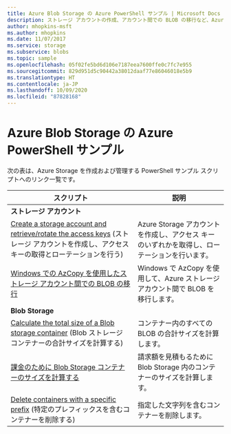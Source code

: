 ```yaml
---
title: Azure Blob Storage の Azure PowerShell サンプル | Microsoft Docs
description: ストレージ アカウントの作成、アカウント間での BLOB の移行など、Azure Blob Storage を操作するための Azure PowerShell スクリプト サンプルへのリンクを参照してください。
author: mhopkins-msft
ms.author: mhopkins
ms.date: 11/07/2017
ms.service: storage
ms.subservice: blobs
ms.topic: sample
ms.openlocfilehash: 05f02fe5bd6d106e7187eea7600ffe0c7fc7e955
ms.sourcegitcommit: 829d951d5c90442a38012daaf77e86046018e5b9
ms.translationtype: HT
ms.contentlocale: ja-JP
ms.lasthandoff: 10/09/2020
ms.locfileid: "87828168"
---
```

# <a name="azure-powershell-samples-for-azure-blob-storage"></a>Azure Blob Storage の Azure PowerShell サンプル

次の表は、Azure Storage を作成および管理する PowerShell サンプル スクリプトへのリンク一覧です。

| スクリプト | 説明 |
|---|---|
|**ストレージ アカウント**||
| [Create a storage account and retrieve/rotate the access keys](../scripts/storage-common-rotate-account-keys-powershell.md?toc=%2fpowershell%2fmodule%2ftoc.json) (ストレージ アカウントを作成し、アクセス キーの取得とローテーションを行う)| Azure Storage アカウントを作成し、アクセス キーのいずれかを取得し、ローテーションを行います。 |
| [Windows での AzCopy を使用したストレージ アカウント間での BLOB の移行](../scripts/storage-common-transfer-between-storage-accounts.md?toc=%2fpowershell%2fmodule%2ftoc.json)| Windows で AzCopy を使用して、Azure ストレージ アカウント間で BLOB を移行します。 |
|**Blob Storage**||
| [Calculate the total size of a Blob storage container](../scripts/storage-blobs-container-calculate-size-powershell.md?toc=%2fpowershell%2fmodule%2ftoc.json) (Blob ストレージ コンテナーの合計サイズを計算する) | コンテナー内のすべての BLOB の合計サイズを計算します。 |
| [課金のために Blob Storage コンテナーのサイズを計算する](../scripts/storage-blobs-container-calculate-billing-size-powershell.md?toc=%2fpowershell%2fmodule%2ftoc.json) | 請求額を見積もるために Blob Storage 内のコンテナーのサイズを計算します。 |
| [Delete containers with a specific prefix](../scripts/storage-blobs-container-delete-by-prefix-powershell.md?toc=%2fpowershell%2fmodule%2ftoc.json) (特定のプレフィックスを含むコンテナーを削除する) | 指定した文字列を含むコンテナーを削除します。 |
